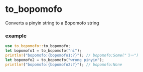 # to_bopomofo

Converts a pinyin string to a Bopomofo string

### example

```rust
use to_bopomofo::to_bopomofo;
let bopomofo1 = to_bopomofo("ni");
println!("bopomofo:{bopomofo1:?}"); // bopomofo:Some("ㄋㄧ")
let bopomofo2 = to_bopomofo("wrong pinyin");
println!("bopomofo:{bopomofo2:?}"); // bopomofo:None
```